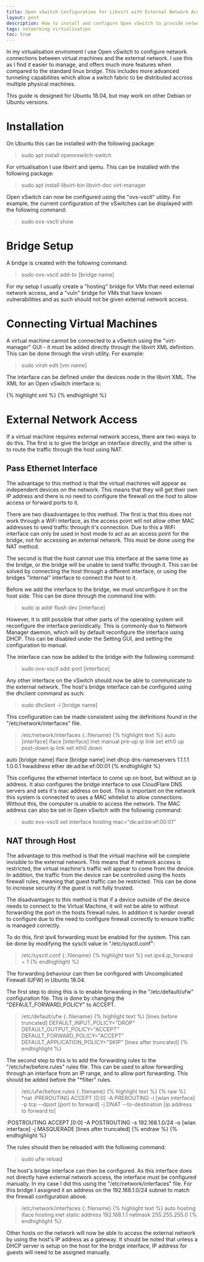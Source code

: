 ```yaml
---
title: Open vSwitch Configuration for Libvirt with External Network Access on Ubuntu 18.04
layout: post
description: How to install and configure Open vSwitch to provide networking for virtual machines hosted with libvirt and QEMU
tags: networking virtualisation
toc: true
---
```


In my virtualisation enviroment I use Open vSwitch to configure network connections between virtual machines and the external network. I use this as I find it easier to manage, and offers much more features when compared to the standard linux bridge. This includes more advanced tunneling capabilities which allow a switch fabric to be distributed accross multiple physical machines.

This guide is designed for Ubuntu 18.04, but may work on other Debian or Ubuntu versions.

# Installation

On Ubuntu this can be installed with the following package:
> sudo apt install openvswitch-switch

For virtualisation I use libvirt and qemu. This can be installed with the following package:
> sudo apt install libvirt-bin libvirt-doc virt-manager

Open vSwitch can now be configured using the "ovs-vsctl" utility. For example, the current configuration of the vSwitches can be displayed with the following command:
> sudo ovs-vsctl show 

# Bridge Setup

A bridge is created with the following command:
> sudo ovs-vsctl add-br [bridge name]

For my setup I usually create a "hosting" bridge for VMs that need external network access, and a "vuln" bridge for VMs that have known vulnerabilities and as such should not be given external network access.

# Connecting Virtual Machines

A virtual machine cannot be connected to a vSwitch using the "virt-manager" GUI - it must be added directly through the libvirt XML definition. This can be done through the virsh utility. For example:
> sudo virsh edit [vm name]

The interface can be defined under the devices node in the libvirt XML. The XML for an Open vSwitch interface is:

>
{% highlight xml %}
<interface type='bridge'>
	<source bridge='hosting'/>
	<virtualport type='openvswitch'/>
	<target dev='win10'/>
	<model type='virtio'/>
</interface>
{% endhighlight %}

# External Network Access

If a virtual machine requires external network access, there are two ways to do this. The first is to give the bridge an interface directly, and the other is to route the traffic through the host using NAT.

## Pass Ethernet Interface

The advantage to this method is that the virtual machines will appear as independent devices on the network. This means that they will get their own IP address and there is no need to configure the firewall on the host to allow access or forward ports to it.

There are two disadvantages to this method. The first is that this does not work through a WiFi interface, as the access point will not allow other MAC addresses to send traffic through it's connection. Due to this a WiFi interface can only be used in host mode to act as an access point for the bridge, not for accessing an external network. This must be done using the NAT method.

The second is that the host cannot use this interface at the same time as the bridge, or the bridge will be unable to send traffic through it. This can be solved by connecting the host through a different interface, or using the bridges "Internal" interface to connect the host to it. 


Before we add the interface to the bridge, we must unconfigure it on the host side. This can be done through the command line with:
> sudo ip addr flush dev [interface]

However, it is still possible that other parts of the operating system will reconfigure the interface perioidically. This is commonly due to Network Manager daemon, which will by default reconfigure the interface using DHCP. This can be disabled under the Setting GUI, and setting the configuration to manual.

The interface can now be added to the bridge with the following command:
> sudo ovs-vsctl add-port [interface]

Any other interface on the vSwitch should now be able to communicate to the external network. The host's bridge interface can be configured using the dhclient command as such:

> sudo dhclient -i [bridge name]

This configuration can be made consistent using the definitions found in the "/etc/network/interfaces" file. 

>/etc/network/interfaces
{:.filename}
{% highlight text %}
auto [interface]
iface [interface] inet manual
	pre-up ip link set eth0 up
	post-down ip link set eth0 down

auto [bridge name]
iface [bridge name] inet dhcp
	dns-nameservers 1.1.1.1 1.0.0.1
	hwaddress ether de:ad:be:ef:00:01
{% endhighlight %}

This configures the ethernet interface to come up on boot, but without an ip address. It also configures the bridge interface to use CloudFlare DNS servers and sets it's mac address on boot. This is important on the network this system is connected to uses a MAC whitelist to allow connections. Without this, the computer is unable to access the network. The MAC address can also be set in Open vSwitch with the following command:

> sudo ovs-vsctl set interface hosting mac=\"de:ad:be:ef:00:01\"

## NAT through Host

The advantage to this method is that the virtual machine will be complete invisible to the external network. This means that if network access is restricted, the virtual machine's traffic will appear to come from the device. In addition, the traffic from the device can be controlled using the hosts firewall rules, meaning that guest traffic can be restricted. This can be done to increase security if the guest is not fully trusted.

The disadvantages to this method is that if a device outside of the device needs to connect to the Virtual Machine, it will not be able to without forwarding the port in the hosts firewall rules. In addition it is harder overall to configure due to the need to configure firewall correctly to ensure traffic is managed correctly.

To do this, first ipv4 forwarding must be enabled for the system. This can be done by modifying the sysctl value in "/etc/sysctl.conf":

>/etc/sysctl.conf
{:.filename}
{% highlight text %}
net.ipv4.ip_forward = 1
{% endhighlight %}

The forwarding behaviour can then be configured with Uncomplicated Firewall (UFW) in Ubuntu 18.04.

The first step to doing this is to enable forwarding in the "/etc/default/ufw" configuration file. This is done by changing the "DEFAULT_FORWARD_POLICY" to ACCEPT.

>/etc/default/ufw
{:.filename}
{% highlight text %}
[lines before truncated]
DEFAULT_INPUT_POLICY="DROP"
DEFAULT_OUTPUT_POLICY="ACCEPT"
DEFAULT_FORWARD_POLICY="ACCEPT"
DEFAULT_APPLICATION_POLICY="SKIP"
[lines after truncated]
{% endhighlight %}

The second step to this is to add the forwarding rules to the "/etc/ufw/before.rules" rules file. This can be used to allow forwarding through an interface from an IP range, and to allow port forwarding. This should be added before the "\*filter" rules.

>/etc/ufw/before.rules
{:.filename}
{% highlight text %}
{% raw %}
*nat
:PREROUTING ACCEPT [0:0]
-A PREROUTING -i [wlan interface] -p tcp --dport [port to forward] -j DNAT --to-destination [ip address to forward to]

:POSTROUTING ACCEPT [0:0] 
-A POSTROUTING -s 192.168.1.0/24 -o [wlan interface] -j MASQUERADE
[lines after truncated]
{% endraw %}
{% endhighlight %}

The rules should then be reloaded with the following command:
> sudo ufw reload

The host's bridge interface can then be configured. As this interface does not directly have external network access, the interface must be configured manually. In my case I did this using the "/etc/network/interfaces" file. For this bridge I assigned it an address on the 192.168.1.0/24 subnet to match the firewall configuration above.

>/etc/network/interfaces
{:.filename}
{% highlight text %}
auto hosting
iface hosting inet static
	address 192.168.1.1
	netmask 255.255.255.0
{% endhighlight %}

Other hosts on the network will now be able to access the external network by using the host's IP address as a gateway. It should be noted that unless a DHCP server is setup on the host for the bridge interface, IP address for guests will need to be assigned manually.
